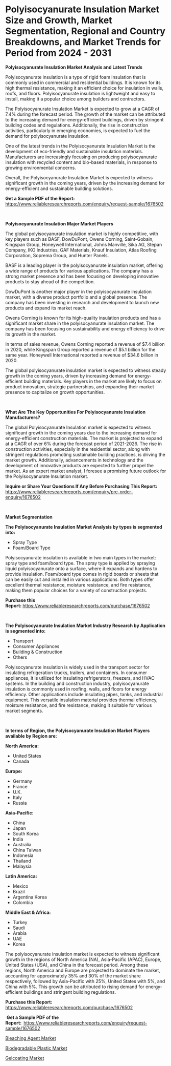 <p><h1>Polyisocyanurate Insulation Market Size and Growth, Market Segmentation, Regional and Country Breakdowns, and Market Trends for Period from 2024 -  2031</h1></p><p><strong>Polyisocyanurate Insulation Market Analysis and Latest Trends</strong></p>
<p><p>Polyisocyanurate insulation is a type of rigid foam insulation that is commonly used in commercial and residential buildings. It is known for its high thermal resistance, making it an efficient choice for insulation in walls, roofs, and floors. Polyisocyanurate insulation is lightweight and easy to install, making it a popular choice among builders and contractors.</p><p>The Polyisocyanurate Insulation Market is expected to grow at a CAGR of 7.4% during the forecast period. The growth of the market can be attributed to the increasing demand for energy-efficient buildings, driven by stringent building codes and regulations. Additionally, the rise in construction activities, particularly in emerging economies, is expected to fuel the demand for polyisocyanurate insulation.</p><p>One of the latest trends in the Polyisocyanurate Insulation Market is the development of eco-friendly and sustainable insulation materials. Manufacturers are increasingly focusing on producing polyisocyanurate insulation with recycled content and bio-based materials, in response to growing environmental concerns.</p><p>Overall, the Polyisocyanurate Insulation Market is expected to witness significant growth in the coming years, driven by the increasing demand for energy-efficient and sustainable building solutions.</p></p>
<p><strong>Get a Sample PDF of the Report:&nbsp;</strong> <a href="https://www.reliableresearchreports.com/enquiry/request-sample/1676502">https://www.reliableresearchreports.com/enquiry/request-sample/1676502</a></p>
<p>&nbsp;</p>
<p><strong>Polyisocyanurate Insulation Major Market Players</strong></p>
<p><p>The global polyisocyanurate insulation market is highly competitive, with key players such as BASF, DowDuPont, Owens Corning, Saint-Gobain, Kingspan Group, Honeywell International, Johns Manville, Sika AG, Stepan Company, IKO Industries, GAF Materials, Knauf Insulation, Atlas Roofing Corporation, Soprema Group, and Hunter Panels. </p><p>BASF is a leading player in the polyisocyanurate insulation market, offering a wide range of products for various applications. The company has a strong market presence and has been focusing on developing innovative products to stay ahead of the competition. </p><p>DowDuPont is another major player in the polyisocyanurate insulation market, with a diverse product portfolio and a global presence. The company has been investing in research and development to launch new products and expand its market reach.</p><p>Owens Corning is known for its high-quality insulation products and has a significant market share in the polyisocyanurate insulation market. The company has been focusing on sustainability and energy efficiency to drive its growth in the market.</p><p>In terms of sales revenue, Owens Corning reported a revenue of $7.4 billion in 2020, while Kingspan Group reported a revenue of $5.1 billion for the same year. Honeywell International reported a revenue of $34.6 billion in 2020.</p><p>The global polyisocyanurate insulation market is expected to witness steady growth in the coming years, driven by increasing demand for energy-efficient building materials. Key players in the market are likely to focus on product innovation, strategic partnerships, and expanding their market presence to capitalize on growth opportunities.</p></p>
<p>&nbsp;</p>
<p><strong>What Are The Key Opportunities For Polyisocyanurate Insulation Manufacturers?</strong></p>
<p><p>The global Polyisocyanurate Insulation market is expected to witness significant growth in the coming years due to the increasing demand for energy-efficient construction materials. The market is projected to expand at a CAGR of over 6% during the forecast period of 2021-2026. The rise in construction activities, especially in the residential sector, along with stringent regulations promoting sustainable building practices, is driving the market growth. Additionally, advancements in technology and the development of innovative products are expected to further propel the market. As an expert market analyst, I foresee a promising future outlook for the Polyisocyanurate Insulation market.</p></p>
<p><strong>Inquire or Share Your Questions If Any Before Purchasing This Report:</strong> <a href="https://www.reliableresearchreports.com/enquiry/pre-order-enquiry/1676502">https://www.reliableresearchreports.com/enquiry/pre-order-enquiry/1676502</a></p>
<p>&nbsp;</p>
<p><strong>Market Segmentation</strong></p>
<p><strong>The Polyisocyanurate Insulation Market Analysis by types is segmented into:</strong></p>
<p><ul><li>Spray Type</li><li>Foam/Board Type</li></ul></p>
<p><p>Polyisocyanurate insulation is available in two main types in the market: spray type and foam/board type. The spray type is applied by spraying liquid polyisocyanurate onto a surface, where it expands and hardens to provide insulation. Foam/board type comes in rigid boards or sheets that can be easily cut and installed in various applications. Both types offer excellent thermal resistance, moisture resistance, and fire resistance, making them popular choices for a variety of construction projects.</p></p>
<p><strong>Purchase this Report:&nbsp;</strong><a href="https://www.reliableresearchreports.com/purchase/1676502">https://www.reliableresearchreports.com/purchase/1676502</a></p>
<p>&nbsp;</p>
<p><strong>The Polyisocyanurate Insulation Market Industry Research by Application is segmented into:</strong></p>
<p><ul><li>Transport</li><li>Consumer Appliances</li><li>Building & Construction</li><li>Others</li></ul></p>
<p><p>Polyisocyanurate insulation is widely used in the transport sector for insulating refrigeration trucks, trailers, and containers. In consumer appliances, it is utilized for insulating refrigerators, freezers, and HVAC systems. In the building and construction industry, polyisocyanurate insulation is commonly used in roofing, walls, and floors for energy efficiency. Other applications include insulating pipes, tanks, and industrial equipment. This versatile insulation material provides thermal efficiency, moisture resistance, and fire resistance, making it suitable for various market segments.</p></p>
<p>&nbsp;</p>
<p><strong>In terms of Region, the Polyisocyanurate Insulation Market Players available by Region are:</strong></p>
<p>
    <p> <strong> North America: </strong>
        <ul>
            <li>United States</li>
            <li>Canada</li>
        </ul>
        </p> 
    <p> <strong> Europe: </strong>
        <ul>
            <li>Germany</li>
            <li>France</li>
            <li>U.K.</li>
            <li>Italy</li>
            <li>Russia</li>
        </ul>
        </p> 
    <p> <strong> Asia-Pacific: </strong>
        <ul>
            <li>China</li>
            <li>Japan</li>
            <li>South Korea</li>
            <li>India</li>
            <li>Australia</li>
            <li>China Taiwan</li>
            <li>Indonesia</li>
            <li>Thailand</li>
            <li>Malaysia</li>
        </ul>
        </p> 
    <p> <strong> Latin America: </strong>
        <ul>
            <li>Mexico</li>
            <li>Brazil</li>
            <li>Argentina Korea</li>
            <li>Colombia</li>
        </ul>
        </p> 
    <p> <strong> Middle East & Africa: </strong>
        <ul>
            <li>Turkey</li>
            <li>Saudi</li>
            <li>Arabia</li>
            <li>UAE</li>
            <li>Korea</li>
        </ul>
    </p>
    </p>
<p><p>The polyisocyanurate insulation market is expected to witness significant growth in the regions of North America (NA), Asia-Pacific (APAC), Europe, United States (USA), and China in the forecast period. Among these regions, North America and Europe are projected to dominate the market, accounting for approximately 35% and 30% of the market share respectively, followed by Asia-Pacific with 25%, United States with 5%, and China with 5%. This growth can be attributed to rising demand for energy-efficient buildings and stringent building regulations.</p></p>
<p><strong>Purchase this Report: </strong><a href="https://www.reliableresearchreports.com/purchase/1676502">https://www.reliableresearchreports.com/purchase/1676502</a></p>
<p>&nbsp;<strong>Get a Sample PDF of the Report:&nbsp;&nbsp;</strong><a href="https://www.reliableresearchreports.com/enquiry/request-sample/1676502">https://www.reliableresearchreports.com/enquiry/request-sample/1676502</a></p>
<p><strong></strong></p>
<p><p><a href="https://github.com/lataunyatinikmelvin59ilbd0dv/Market-Research-Report-List-1/blob/main/bleaching-agent-market.md">Bleaching Agent Market</a></p><p><a href="https://github.com/pgtimber/Market-Research-Report-List-1/blob/main/biodegradable-plastic-market.md">Biodegradable Plastic Market</a></p><p><a href="https://github.com/arionmp/Market-Research-Report-List-2/blob/main/gelcoating-market.md">Gelcoating Market</a></p></p>